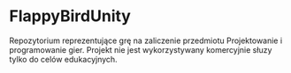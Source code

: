 # FlappyBirdUnity
Repozytorium reprezentujące grę na zaliczenie przedmiotu Projektowanie i programowanie gier. Projekt nie jest wykorzystywany komercyjnie słuzy tylko do celów edukacyjnych.
